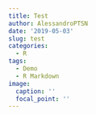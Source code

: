 ```yaml
---
title: Test
author: AlessandroPTSN
date: '2019-05-03'
slug: test
categories:
  - R
tags:
  - Demo
  - R Markdown
image:
  caption: ''
  focal_point: ''
---
```


